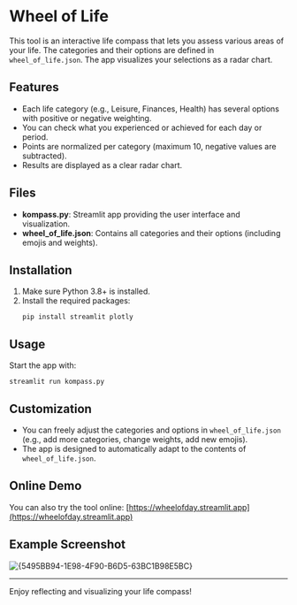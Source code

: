 # Wheel of Life

This tool is an interactive life compass that lets you assess various areas of your life. The categories and their options are defined in `wheel_of_life.json`. The app visualizes your selections as a radar chart.

## Features
- Each life category (e.g., Leisure, Finances, Health) has several options with positive or negative weighting.
- You can check what you experienced or achieved for each day or period.
- Points are normalized per category (maximum 10, negative values are subtracted).
- Results are displayed as a clear radar chart.

## Files
- **kompass.py**: Streamlit app providing the user interface and visualization.
- **wheel_of_life.json**: Contains all categories and their options (including emojis and weights).

## Installation
1. Make sure Python 3.8+ is installed.
2. Install the required packages:
   ```
   pip install streamlit plotly
   ```

## Usage
Start the app with:
```
streamlit run kompass.py
```

## Customization
- You can freely adjust the categories and options in `wheel_of_life.json` (e.g., add more categories, change weights, add new emojis).
- The app is designed to automatically adapt to the contents of `wheel_of_life.json`.

## Online Demo
You can also try the tool online:
[https://wheelofday.streamlit.app](https://wheelofday.streamlit.app)

## Example Screenshot
![{5495BB94-1E98-4F90-B6D5-63BC1B98E5BC}](https://github.com/user-attachments/assets/35b2bd89-9644-4805-94fc-da839c3708ae)


---
Enjoy reflecting and visualizing your life compass!

